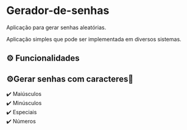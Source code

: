 <H1> Gerador-de-senhas </H1>
Aplicação para gerar senhas aleatórias.

Aplicação simples que pode ser implementada em diversos sistemas.
<br>

<H2>⚙️ Funcionalidades</H2>

<H2>⚙Gerar senhas com caracteres🔐</H2>
✔️ Maiúsculos <br>
✔️ Minúsculos <br>
✔️ Especiais <br>
✔️ Números <br>
